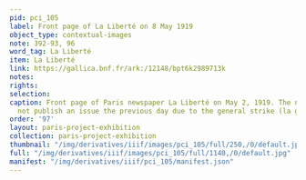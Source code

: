 ```yaml
---
pid: pci_105
label: Front page of La Liberté on 8 May 1919
object_type: contextual-images
note: 392-93, 96
word_tag: La Liberté
item: La Liberté
link: https://gallica.bnf.fr/ark:/12148/bpt6k2989713k
notes: 
rights: 
selection: 
caption: Front page of Paris newspaper La Liberté on May 2, 1919. The newspaper did
  not publish an issue the previous day due to the general strike (la grève).
order: '97'
layout: paris-project-exhibition
collection: paris-project-exhibition
thumbnail: "/img/derivatives/iiif/images/pci_105/full/250,/0/default.jpg"
full: "/img/derivatives/iiif/images/pci_105/full/1140,/0/default.jpg"
manifest: "/img/derivatives/iiif/pci_105/manifest.json"
---
```

